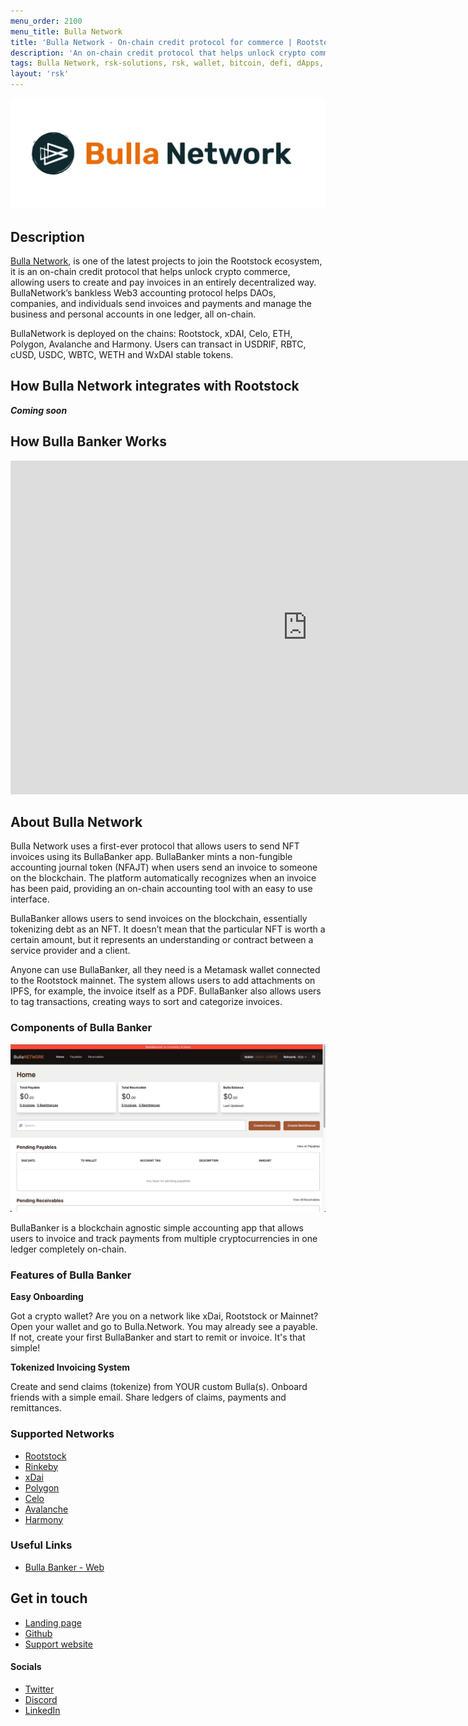 ```yaml
---
menu_order: 2100
menu_title: Bulla Network
title: 'Bulla Network - On-chain credit protocol for commerce | Rootstock'
description: 'An on-chain credit protocol that helps unlock crypto commerce, allowing users to create and pay invoices in an entirely decentralized way.'
tags: Bulla Network, rsk-solutions, rsk, wallet, bitcoin, defi, dApps, blockchain, cryptowallet, bullabanker, rootstock
layout: 'rsk'
---
```


![Bulla Network - BannerImage](/assets/img/solutions/bullanetwork/bulla-banner.png)

## Description

[Bulla Network](https://www.bulla.network/), is one of the latest projects to join the Rootstock ecosystem,  it is an on-chain credit protocol that helps unlock crypto commerce, allowing users to create and pay invoices in an entirely decentralized way. BullaNetwork’s bankless Web3 accounting protocol helps DAOs, companies, and individuals send invoices and payments and manage the business and personal accounts in one ledger, all on-chain.

BullaNetwork is deployed on the chains: Rootstock, xDAI, Celo, ETH, Polygon, Avalanche and Harmony. Users can transact in USDRIF, RBTC, cUSD, USDC, WBTC, WETH and WxDAI stable tokens.  

## How Bulla Network integrates with Rootstock

_**Coming soon**_

## How Bulla Banker Works

<div class="video-container">
  <iframe width="949" height="534" src="https://www.youtube.com/embed/yN3zwrZgKL4" frameborder="0" allow="accelerometer; autoplay; encrypted-media; gyroscope; picture-in-picture" allowfullscreen></iframe>
</div>

## About Bulla Network

Bulla Network uses a first-ever protocol that allows users to send NFT invoices using its BullaBanker app. BullaBanker mints a non-fungible accounting journal token (NFAJT) when users send an invoice to someone on the blockchain. The platform automatically recognizes when an invoice has been paid, providing an on-chain accounting tool with an easy to use interface.

BullaBanker allows users to send invoices on the blockchain, essentially tokenizing debt as an NFT. It doesn’t mean that the particular NFT is worth a certain amount, but it represents an understanding or contract between a service provider and a client.

Anyone can use BullaBanker, all they need is a Metamask wallet connected to the Rootstock mainnet. The system allows users to add attachments on IPFS, for example, the invoice itself as a PDF. BullaBanker also allows users to tag transactions, creating ways to sort and categorize invoices.

### Components of Bulla Banker

![Bulla Banker](/assets/img/solutions/bullanetwork/bulla-banker.jpg)

BullaBanker is a blockchain agnostic simple accounting app that allows users to invoice and track payments from multiple cryptocurrencies in one ledger completely on-chain. 

### Features of Bulla Banker

**Easy Onboarding**

Got a crypto wallet? Are you on a network like xDai, Rootstock or Mainnet? Open your wallet and go to Bulla.Network. You may already see a payable. If not, create your first BullaBanker and start to remit or invoice. It's that simple!

**Tokenized Invoicing System**

Create and send claims (tokenize) from YOUR custom Bulla(s). Onboard friends with a simple email. Share ledgers of claims, payments and remittances.

### Supported Networks

- [Rootstock](https://rootstock.io/)
- [Rinkeby](https://www.rinkeby.io/#stats)
- [xDai](https://www.xdaichain.com/)
- [Polygon](https://polygon.technology/)
- [Celo](https://celo.org/)
- [Avalanche](https://www.avax.network/)
- [Harmony](https://www.harmony.one/)

### Useful Links

- [Bulla Banker - Web](https://banker.bulla.network/)

## Get in touch

- [Landing page](https://www.bulla.network/)
- [Github](https://bulla-network.gitbook.io/bulla-network/welcome-to-bullanetwork/welcome)
- [Support website](mailto:contact@bulla.network)

#### Socials

- [Twitter](https://twitter.com/BullaNetwork)
- [Discord](https://discord.com/invite/fZTfavP4EV)
- [LinkedIn](https://www.linkedin.com/company/bulla-network/)